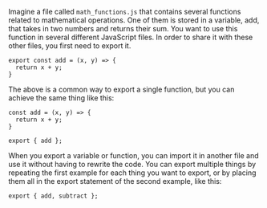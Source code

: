 Imagine a file called `math_functions.js` that contains several functions related to mathematical operations. One of them is stored in
a variable, add, that takes in two numbers and returns their sum. You want to use this function in several different JavaScript files.
In order to share it with these other files, you first need to export it.

```
export const add = (x, y) => {
  return x + y;
}
```

The above is a common way to export a single function, but you can achieve the same thing like this:

```
const add = (x, y) => {
  return x + y;
}

export { add };
```

When you export a variable or function, you can import it in another file and use it without having to rewrite the code. You can export
multiple things by repeating the first example for each thing you want to export, or by placing them all in the export statement of the
second example, like this:

```
export { add, subtract };
```